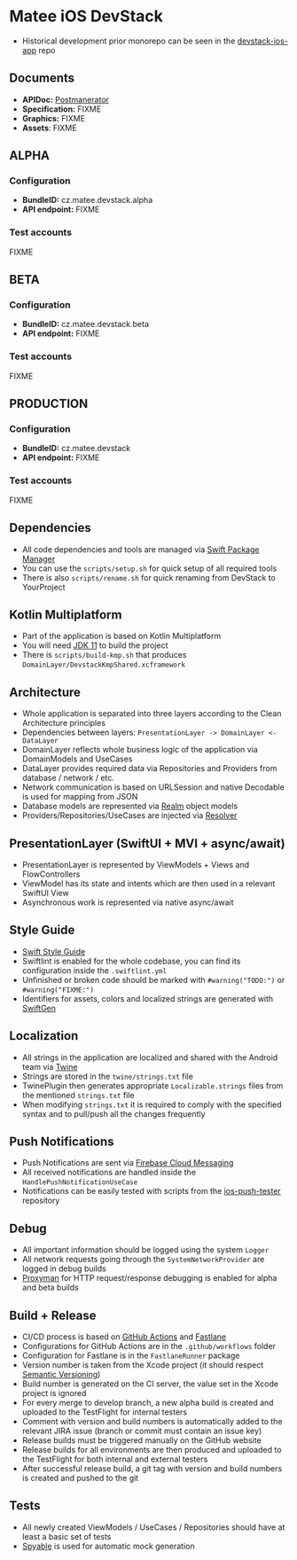# Matee iOS DevStack
- Historical development prior monorepo can be seen in the [devstack-ios-app](https://github.com/MateeDevs/devstack-ios-app) repo

## Documents
- **APIDoc:** [Postmanerator](https://devstack-server-production.up.railway.app/apidoc.html)
- **Specification:** FIXME
- **Graphics:** FIXME
- **Assets**: FIXME

## ALPHA

### Configuration
- **BundleID:** cz.matee.devstack.alpha
- **API endpoint:** FIXME

### Test accounts
FIXME

## BETA

### Configuration
- **BundleID:** cz.matee.devstack.beta
- **API endpoint:** FIXME

### Test accounts
FIXME

## PRODUCTION

### Configuration
- **BundleID:** cz.matee.devstack
- **API endpoint:** FIXME

### Test accounts
FIXME

## Dependencies
- All code dependencies and tools are managed via [Swift Package Manager](https://swift.org/package-manager/)
- You can use the `scripts/setup.sh` for quick setup of all required tools
- There is also `scripts/rename.sh` for quick renaming from DevStack to YourProject

## Kotlin Multiplatform
- Part of the application is based on Kotlin Multiplatform
- You will need [JDK 11](https://www.azul.com/downloads) to build the project
- There is `scripts/build-kmp.sh` that produces `DomainLayer/DevstackKmpShared.xcframework`

## Architecture
- Whole application is separated into three layers according to the Clean Architecture principles
- Dependencies between layers: `PresentationLayer -> DomainLayer <- DataLayer`
- DomainLayer reflects whole business logic of the application via DomainModels and UseCases
- DataLayer provides required data via Repositories and Providers from database / network / etc.
- Network communication is based on URLSession and native Decodable is used for mapping from JSON
- Database models are represented via [Realm](https://github.com/realm/realm-cocoa) object models
- Providers/Repositories/UseCases are injected via [Resolver](https://github.com/hmlongco/Resolver)

## PresentationLayer (SwiftUI + MVI + async/await)
- PresentationLayer is represented by ViewModels + Views and FlowControllers
- ViewModel has its state and intents which are then used in a relevant SwiftUI View
- Asynchronous work is represented via native async/await

## Style Guide
- [Swift Style Guide](https://github.com/raywenderlich/swift-style-guide)
- Swiftlint is enabled for the whole codebase, you can find its configuration inside the `.swiftlint.yml`
- Unfinished or broken code should be marked with `#warning("TODO:")` or `#warning("FIXME:")`
- Identifiers for assets, colors and localized strings are generated with [SwiftGen](https://github.com/SwiftGen/SwiftGen)

## Localization
- All strings in the application are localized and shared with the Android team via [Twine](https://github.com/scelis/twine)
- Strings are stored in the `twine/strings.txt` file
- TwinePlugin then generates appropriate `Localizable.strings` files from the mentioned `strings.txt` file
- When modifying `strings.txt` it is required to comply with the specified syntax and to pull/push all the changes frequently

## Push Notifications
- Push Notifications are sent via [Firebase Cloud Messaging](https://firebase.google.com/docs/cloud-messaging)
- All received notifications are handled inside the `HandlePushNotificationUseCase`
- Notifications can be easily tested with scripts from the [ios-push-tester](https://github.com/MateeDevs/ios-push-tester) repository

## Debug
- All important information should be logged using the system `Logger`
- All network requests going through the `SystemNetworkProvider` are logged in debug builds
- [Proxyman](https://proxyman.io) for HTTP request/response debugging is enabled for alpha and beta builds

## Build + Release
- CI/CD process is based on [GitHub Actions](https://github.com/features/actions) and [Fastlane](https://fastlane.tools/)
- Configurations for GitHub Actions are in the `.github/workflows` folder
- Configuration for Fastlane is in the `FastlaneRunner` package
- Version number is taken from the Xcode project (it should respect [Semantic Versioning](https://semver.org))
- Build number is generated on the CI server, the value set in the Xcode project is ignored
- For every merge to develop branch, a new alpha build is created and uploaded to the TestFlight for internal testers
- Comment with version and build numbers is automatically added to the relevant JIRA issue (branch or commit must contain an issue key) 
- Release builds must be triggered manually on the GitHub website
- Release builds for all environments are then produced and uploaded to the TestFlight for both internal and external testers
- After successful release build, a git tag with version and build numbers is created and pushed to the git

## Tests
- All newly created ViewModels / UseCases / Repositories should have at least a basic set of tests
- [Spyable](https://github.com/Matejkob/swift-spyable) is used for automatic mock generation
